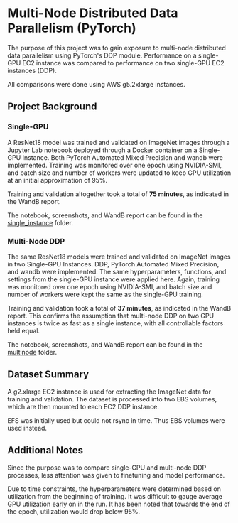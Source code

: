 <h1>Multi-Node Distributed Data Parallelism (PyTorch)</h1>

The purpose of this project was to gain exposure to multi-node distributed data parallelism using PyTorch's DDP module. Performance on a single-GPU EC2 instance was compared to performance on two single-GPU EC2 instances (DDP).

All comparisons were done using AWS g5.2xlarge instances.

## Project Background
### Single-GPU
A ResNet18 model was trained and validated on ImageNet images through a Jupyter Lab notebook deployed through a Docker container on a Single-GPU Instance. Both PyTorch Automated Mixed Precision and wandb were implemented. Training was monitored over one epoch using NVIDIA-SMI, and batch size and number of workers were updated to keep GPU utilization at an initial approximation of 95%.

Training and validation altogether took a total of **75 minutes**, as indicated in the WandB report.

The notebook, screenshots, and WandB report can be found in the [single_instance] folder.

### Multi-Node DDP
The same ResNet18 models were trained and validated on ImageNet images in two Single-GPU Instances. DDP, PyTorch Automated Mixed Precision, and wandb were implemented. The same hyperparameters, functions, and settings from the single-GPU instance were applied here. Again, training was monitored over one epoch using NVIDIA-SMI, and batch size and number of workers were kept the same as the single-GPU training.

Training and validation took a total of **37 minutes**, as indicated in the WandB report. This confirms the assumption that multi-node DDP on two GPU instances is twice as fast as a single instance, with all controllable factors held equal.

The notebook, screenshots, and WandB report can be found in the [multinode] folder.

## Dataset Summary
A g2.xlarge EC2 instance is used for extracting the ImageNet data for training and validation. The dataset is processed into two EBS volumes, which are then mounted to each EC2 DDP instance.

EFS was initially used but could not rsync in time. Thus EBS volumes were used instead.

## Additional Notes
Since the purpose was to compare single-GPU and multi-node DDP processes, less attention was given to finetuning and model performance.

Due to time constraints, the hyperparameters were determined based on utilization from the beginning of training. It was difficult to gauge average GPU utilization early on in the run.  It has been noted that towards the end of the epoch, utilization would drop below 95%.


[single_instance]: https://github.com/hsiungc/multinode_ddp/tree/4d152ba0dc588197b6669b0e0db5d91136511018/single_instance
[multinode]: https://github.com/hsiungc/multinode_ddp/tree/4d152ba0dc588197b6669b0e0db5d91136511018/multinode